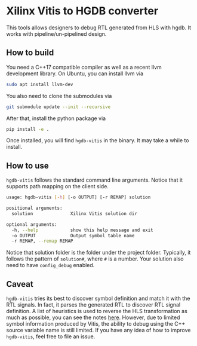 Xilinx Vitis to HGDB converter
==============================

This tools allows designers to debug RTL generated from HLS with hgdb. It works with pipeline/un-pipelined design.

## How to build
You need a C++17 compatible compiler as well as a recent llvm development library. On Ubuntu, you can install llvm
via

```bash
sudo apt install llvm-dev
```

You also need to clone the submodules via

```bash
git submodule update --init --recursive
```

After that, install the python package via

```bash
pip install -e .
```

Once installed, you will find `hgdb-vitis` in the binary. It may take a while to install.


## How to use
`hgdb-vitis` follows the standard command line arguments. Notice that it supports path mapping on the client side.

```bash
usage: hgdb-vitis [-h] [-o OUTPUT] [-r REMAP] solution

positional arguments:
  solution              Xilinx Vitis solution dir

optional arguments:
  -h, --help            show this help message and exit
  -o OUTPUT             Output symbol table name
  -r REMAP, --remap REMAP
```

Notice that solution folder is the folder under the project folder. Typically, it follows the pattern of
`solution#`, where `#` is a number. Your solution also need to have `config_debug` enabled.

## Caveat
`hgdb-vitis` tries its best to discover symbol definition and match it with the RTL signals. In fact, it parses
the generated RTL to discover RTL signal definition. A list of heuristics is used to reverse the HLS transformation
as much as possible, you can see the notes [here](https://github.com/Kuree/hgdb-vitis/blob/master/notes.md).
However, due to limited symbol information produced by
Vitis, the ability to debug using the C++ source variable name is still limited. If you have any idea of how to
improve `hgdb-vitis`, feel free to file an issue.
